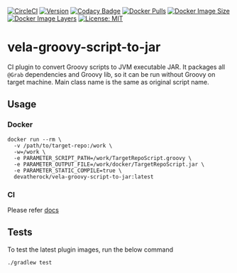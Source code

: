 [![CircleCI](https://circleci.com/gh/devatherock/scriptjar.svg?style=svg)](https://circleci.com/gh/devatherock/scriptjar)
[![Version](https://img.shields.io/docker/v/devatherock/vela-groovy-script-to-jar?sort=semver)](https://hub.docker.com/r/devatherock/vela-groovy-script-to-jar/)
[![Codacy Badge](https://app.codacy.com/project/badge/Grade/e334a59aeeac473f8c0138bc538ed4f6)](https://www.codacy.com/gh/devatherock/scriptjar/dashboard?utm_source=github.com&amp;utm_medium=referral&amp;utm_content=devatherock/scriptjar&amp;utm_campaign=Badge_Grade)
[![Docker Pulls](https://img.shields.io/docker/pulls/devatherock/vela-groovy-script-to-jar.svg)](https://hub.docker.com/r/devatherock/vela-groovy-script-to-jar/)
[![Docker Image Size](https://img.shields.io/docker/image-size/devatherock/vela-groovy-script-to-jar.svg?sort=date)](https://hub.docker.com/r/devatherock/vela-groovy-script-to-jar/)
[![Docker Image Layers](https://img.shields.io/microbadger/layers/devatherock/vela-groovy-script-to-jar.svg)](https://microbadger.com/images/devatherock/vela-groovy-script-to-jar)
[![License: MIT](https://img.shields.io/badge/License-MIT-yellow.svg)](https://opensource.org/licenses/MIT)
# vela-groovy-script-to-jar

CI plugin to convert Groovy scripts to JVM executable JAR. It packages all `@Grab` dependencies and Groovy lib, so it can
be run without Groovy on target machine. Main class name is the same as original script name.

## Usage
### Docker

```shell
docker run --rm \
  -v /path/to/target-repo:/work \
  -w=/work \
  -e PARAMETER_SCRIPT_PATH=/work/TargetRepoScript.groovy \
  -e PARAMETER_OUTPUT_FILE=/work/docker/TargetRepoScript.jar \
  -e PARAMETER_STATIC_COMPILE=true \
  devatherock/vela-groovy-script-to-jar:latest
```  

### CI
Please refer [docs](DOCS.md)

## Tests
To test the latest plugin images, run the below command
```shell
./gradlew test
```
